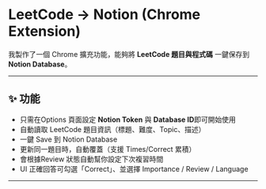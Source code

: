 # LeetCode → Notion (Chrome Extension)

我製作了一個 Chrome 擴充功能，能夠將 **LeetCode 題目與程式碼** 一鍵保存到 **Notion Database**。

---

## ✨ 功能
- 只需在Options 頁面設定 **Notion Token** 與 **Database ID**即可開始使用
- 自動讀取 LeetCode 題目資訊（標題、難度、Topic、描述）
- 一鍵 Save 到 Notion Database
- 更新同一題目時，自動覆蓋（支援 Times/Correct 累積）
- 會根據Review 狀態自動幫你設定下次複習時間
- UI 正確回答可勾選「Correct」、並選擇 Importance / Review / Language
---

